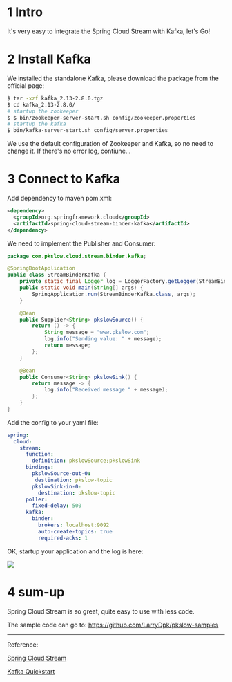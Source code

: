 # 1 Intro

It's very easy to integrate the Spring Cloud Stream with Kafka, let's Go!



# 2 Install Kafka

We installed the standalone Kafka, please download the package from the official page:

```bash
$ tar -xzf kafka_2.13-2.8.0.tgz
$ cd kafka_2.13-2.8.0/
# startup the zookeeper
$ $ bin/zookeeper-server-start.sh config/zookeeper.properties
# startup the kafka
$ bin/kafka-server-start.sh config/server.properties
```



We use the default configuration of Zookeeper and Kafka, so no need to change it. If there's no error log, contiune...



# 3 Connect to Kafka

Add dependency to maven pom.xml:

```xml
<dependency>
  <groupId>org.springframework.cloud</groupId>
  <artifactId>spring-cloud-stream-binder-kafka</artifactId>
</dependency>
```



We need to implement the Publisher and Consumer:

```java
package com.pkslow.cloud.stream.binder.kafka;

@SpringBootApplication
public class StreamBinderKafka {
    private static final Logger log = LoggerFactory.getLogger(StreamBinderKafka.class);
    public static void main(String[] args) {
        SpringApplication.run(StreamBinderKafka.class, args);
    }

    @Bean
    public Supplier<String> pkslowSource() {
        return () -> {
            String message = "www.pkslow.com";
            log.info("Sending value: " + message);
            return message;
        };
    }

    @Bean
    public Consumer<String> pkslowSink() {
        return message -> {
            log.info("Received message " + message);
        };
    }
}
```



Add the config to your yaml file:

```yaml
spring:
  cloud:
    stream:
      function:
        definition: pkslowSource;pkslowSink
      bindings:
        pkslowSource-out-0:
         destination: pkslow-topic
        pkslowSink-in-0:
          destination: pkslow-topic
      poller:
        fixed-delay: 500
      kafka:
        binder:
          brokers: localhost:9092
          auto-create-topics: true
          required-acks: 1
```



OK, startup your application and the log is here:

![](https://pkslow.oss-cn-shenzhen.aliyuncs.com/images/2021/06/spring-cloud-stream-binder-kafka.logs.png)



# 4 sum-up

Spring Cloud Stream is so great, quite easy to use with less code.

The sample code can go to: https://github.com/LarryDpk/pkslow-samples



---

Reference:

[Spring Cloud Stream](https://cloud.spring.io/spring-cloud-stream-binder-kafka/spring-cloud-stream-binder-kafka.html#_kafka_binder_properties)

[Kafka Quickstart](https://kafka.apache.org/quickstart)



